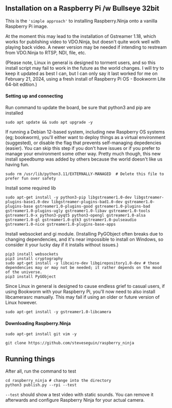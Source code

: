 ## Installation on a Raspberry Pi /w Bullseye 32bit

This is the `'simple approach'` to installing Raspberry.Ninja onto a vanilla Raspberry Pi image.

At the moment this may lead to the installation of Gstreamer 1.18, which works for publishing video to VDO.Ninja, but doesn't quite work well with playing back video. A newer version may be needed if intending to restream from VDO.Ninja to RTSP, NDI, file, etc.

(Please note, Linux in general is designed to torment users, and so this install script may fail to work in the future as the world changes. I will try to keep it updated as best I can, but I can only say it last worked for me on February 21, 2024, using a fresh install of Raspberry Pi OS - Bookworm Lite 64-bit edition.)

#### Setting up and connecting

Run command to update the board, be sure that python3 and pip are installed

``sudo apt update && sudo apt upgrade -y``

If running a Debian 12-based system, including new Raspberry OS systems (eg; bookworm), you'll either want to deploy things as a virtual environment (suggested), or disable the flag that prevents self-managing depedencies (easier). You can skip this step if you don't have issues or if you prefer to manage your environment some other way. Pretty much though, this new install speedbump was added by others because the world doesn't like us having fun.

```sudo rm /usr/lib/python3.11/EXTERNALLY-MANAGED  # Delete this file to prefer fun over safety```

Install some required lib

``
sudo apt-get install -y python3-pip libgstreamer1.0-dev libgstreamer-plugins-base1.0-dev libgstreamer-plugins-bad1.0-dev gstreamer1.0-plugins-base gstreamer1.0-plugins-good gstreamer1.0-plugins-bad gstreamer1.0-plugins-ugly gstreamer1.0-libav gstreamer1.0-tools gstreamer1.0-x python3-pyqt5 python3-opengl gstreamer1.0-alsa gstreamer1.0-gl gstreamer1.0-gtk3 gstreamer1.0-pulseaudio gstreamer1.0-nice gstreamer1.0-plugins-base-apps
``

Install websocket and gi module. (Installing PyGObject often breaks due to changing dependencies, and it's near impossible to install on Windows, so consider it your lucky day if it installs without issues.)

```
pip3 install websockets
pip3 install cryptography
sudo apt-get install -y libcairo-dev libgirepository1.0-dev # these dependencies may or may not be needed; it rather depends on the mood of the universe.
pip3 install PyGObject
```

Since Linux in general is designed to cause endless grief to casual users, if using Bookworm with your Raspberry Pi, you'll now need to also install libcamerasrc manually. This may fail if using an older or future version of Linux however.

``
sudo apt-get install -y gstreamer1.0-libcamera
``

#### Downloading Raspberry.Ninja

```sudo apt-get install git vim -y```

```git clone https://github.com/steveseguin/raspberry_ninja```

## Running things

After all, run the command to test

```
cd raspberry_ninja # change into the directory
python3 publish.py --rpi --test
```

`--test` should show a test video with static sounds.  You can remove it afterwards and configure Raspberry Ninja for your actual camera.

